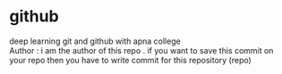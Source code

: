 # github

deep learning git and github with apna college
<br>
Author : i am the author of this repo . if you want to save this commit on your repo then you have to write commit for this repository (repo)
